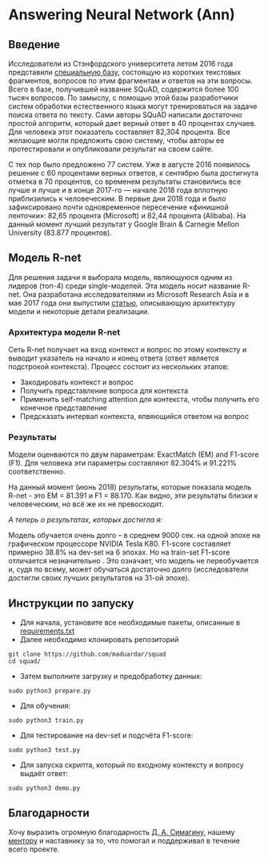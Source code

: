 # Answering Neural Network (Ann)
## Введение
Исследователи из Стэнфордского университета летом 2016 года представили [специальную базу](https://rajpurkar.github.io/SQuAD-explorer/), состоящую из коротких текстовых фрагментов, вопросов по этим фрагментам и ответов на эти вопросы. Всего в базе, получившей название SQuAD, содержится более 100 тысяч вопросов. По замыслу, с помощью этой базы разработчики систем обработки естественного языка могут тренироваться на задаче поиска ответа по тексту.
Сами авторы SQuAD написали достаточно простой алгоритм, который дает верный ответ в 40 процентах случаев. Для человека этот показатель составляет 82,304 процента. Все желающие могли предложить свою систему, чтобы авторы ее протестировали и опубликовали результат на своем сайте.

С тех пор было предложено 77 систем. Уже в августе 2016 появилось решение с 60 процентами верных ответов, к сентябрю была достигнута отметка в 70 процентов, со временем результаты становились все лучше и лучше и в конце 2017-го — начале 2018 года вплотную приблизились к человеческим. В первые дни 2018 года и было зафиксировано почти одновременное пересечение «финишной ленточки»: 82,65 процента (Microsoft) и 82,44 процента (Alibaba). На данный момент лучший результат у Google Brain & Carnegie Mellon University (83.877 процентов).

## Модель R-net
Для решения задачи я выборала модель, являющуюся одним из лидеров (топ-4) среди single-моделей. Эта модель носит название R-net. Она разработана исследователями из Microsoft Research Asia и в мае 2017 года они выпустили [статью](https://www.microsoft.com/en-us/research/wp-content/uploads/2017/05/r-net.pdf), описывающую архитектуру модели и некоторые детали реализации.

### Архитектура модели R-net
Сеть R-net получает на вход контекст и вопрос по этому контексту и выводит указатель на начало и конец ответа (ответ является подстрокой контекста). Процесс состоит из нескольких этапов:
* Закодировать контекст и вопрос
* Получить представление вопроса для контекста
* Применить self-matching attention для контекста, чтобы получить его конечное представление
* Предсказать интервал контекста, ялвяющийся ответом на вопрос

 ### Результаты
 Модели оценваются по двум параметрам: ExactMatch (EM) and F1-score (F1). Для человека эти параметры составляют	82.304% и 91.221% соответственно. 
 
 На данный момент (июнь 2018) результаты, которые показала модель R-net - это EM = 81.391 и F1 = 88.170. Как видно, эти результаты близки к человеческим, но всё же их не превосходят.
 
 *А теперь о результатах, которых достигла я:*

Модель обучается очень долго – в среднем 9000 сек. на одной эпохе на графическом процессоре NVIDIA Tesla K80. F1-score составляет примерно 38.8% на dev-set на 6 эпохах. Но на train-set F1-score отличается незначительно . Это означает, что модель не переобучается и, судя по всему, может обучаться достаточно долго (исследователи достигли своих лучших результатов на 31-ой эпохе).

## Инструкции по запуску
* Для начала, установите все необходимые пакеты, описанные в [requirements.txt]()
* Далее необходимо клонировать репозиторий 
```
git clone https://github.com/maduardar/squad
cd squad/
```
* Затем выполните загрузку и предобработку данных:
``` 
sudo python3 prepare.py
```
* Для обучения: 
```
sudo python3 train.py
```
* Для тестирование на dev-set и подсчёта F1-score:
```
sudo python3 test.py
```
* Для запуска скрипта, который по входному контексту и вопросу выдаёт ответ:
```
sudo python3 demo.py
```
## Благодарности
Хочу выразить огромную благодарность [Д. А.](https://github.com/dasimagin)[ Симагину](https://stackoverflow.com/), нашему [ментору](https://github.com/maduardar/G2P/blob/master/plm.jpg) и наставнику за то, что помогал и поддерживал в течение всего проекте.
